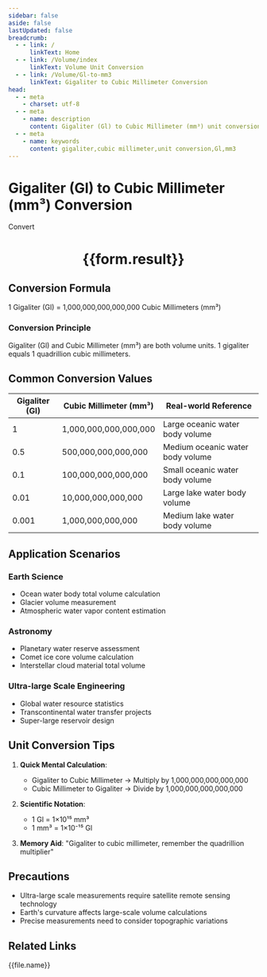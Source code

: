 ```yaml
---
sidebar: false
aside: false
lastUpdated: false
breadcrumb:
  - - link: /
      linkText: Home
  - - link: /Volume/index
      linkText: Volume Unit Conversion
  - - link: /Volume/Gl-to-mm3
      linkText: Gigaliter to Cubic Millimeter Conversion
head:
  - - meta
    - charset: utf-8
  - - meta
    - name: description
      content: Gigaliter (Gl) to Cubic Millimeter (mm³) unit conversion tool. 1 gigaliter equals 1,000,000,000,000,000 cubic millimeters.
  - - meta
    - name: keywords
      content: gigaliter,cubic millimeter,unit conversion,Gl,mm3
---
```


# Gigaliter (Gl) to Cubic Millimeter (mm³) Conversion

<script setup>
import { onMounted, reactive, inject ,ref  } from 'vue'
import { NButton,NForm ,NFormItem,NInput,NInputNumber,NSelect,NCard,useMessage ,NGrid ,NGi } from 'naive-ui'
import { defineClientComponent } from 'vitepress'
import { Volume } from '../files';

const convert = inject('convert')
const formRef = ref(null);
const rules = {
  number:{
    required: true,
    type: 'number',
    trigger: "blur"
  }
}
const form = reactive({
  number:null,
  result:'',
  title:'Gigaliter (Gl) to Cubic Millimeter (mm³) Conversion'
})

const convertHandler = (e) => {
  e.preventDefault();
  formRef.value?.validate((errors)=>{
    if (!errors) {
      form.result = `${form.number} Gl = ${convert(form.number).from('Gl').to('mm3')} mm³`
    }
  })
}
</script>

<n-form size="large" :model="form" ref='formRef' :rules="rules">
  <n-form-item label="Value" path="number">
    <n-input-number size="large" style="width:100%" :min="0" v-model:value="form.number" placeholder="Enter gigaliter value" />
  </n-form-item>
  <n-form-item>
    <n-button type="info" style="width:100%" @click="convertHandler">Convert</n-button>
  </n-form-item>
</n-form>
<n-card embedded :bordered="false" hoverable>
  <div style="text-align:center">
    <h1>{{form.result}}</h1>
  </div>
</n-card>

## Conversion Formula
1 Gigaliter (Gl) = 1,000,000,000,000,000 Cubic Millimeters (mm³)

### Conversion Principle
Gigaliter (Gl) and Cubic Millimeter (mm³) are both volume units. 1 gigaliter equals 1 quadrillion cubic millimeters.

## Common Conversion Values
| Gigaliter (Gl) | Cubic Millimeter (mm³) | Real-world Reference                 |
|----------------|------------------------|--------------------------------------|
| 1              | 1,000,000,000,000,000  | Large oceanic water body volume      |
| 0.5            | 500,000,000,000,000    | Medium oceanic water body volume     |
| 0.1            | 100,000,000,000,000    | Small oceanic water body volume      |
| 0.01           | 10,000,000,000,000     | Large lake water body volume         |
| 0.001          | 1,000,000,000,000      | Medium lake water body volume        |

## Application Scenarios
### Earth Science
- Ocean water body total volume calculation
- Glacier volume measurement
- Atmospheric water vapor content estimation

### Astronomy
- Planetary water reserve assessment
- Comet ice core volume calculation
- Interstellar cloud material total volume

### Ultra-large Scale Engineering
- Global water resource statistics
- Transcontinental water transfer projects
- Super-large reservoir design

## Unit Conversion Tips
1. **Quick Mental Calculation**:
   - Gigaliter to Cubic Millimeter → Multiply by 1,000,000,000,000,000
   - Cubic Millimeter to Gigaliter → Divide by 1,000,000,000,000,000

2. **Scientific Notation**:
   - 1 Gl = 1×10¹⁵ mm³
   - 1 mm³ = 1×10⁻¹⁵ Gl

3. **Memory Aid**:
   "Gigaliter to cubic millimeter, remember the quadrillion multiplier"

## Precautions
- Ultra-large scale measurements require satellite remote sensing technology
- Earth's curvature affects large-scale volume calculations
- Precise measurements need to consider topographic variations

## Related Links
<n-grid x-gap="12" :cols="2">
  <n-gi v-for="(file, index) in Volume" :key="index">
    <n-button
      text
      tag="a"
      :href="file.path"
      type="info"
    >
      {{file.name}}
    </n-button>
  </n-gi>
</n-grid>